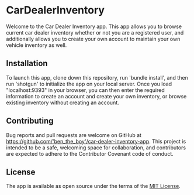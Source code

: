 <h1>CarDealerInventory</h1>

Welcome to the Car Dealer Inventory app. This app allows you to browse current car dealer inventory whether or not you are a registered user, and additionally allows you to create your own account to maintain your own vehicle inventory as well.

<h2>Installation</h2>

To launch this app, clone down this repository, run 'bundle install', and then run 'shotgun' to initialize the app on your local server. Once you load "localhost:9393" in your browser, you can then enter the required information to create an account and create your own inventory, or browse existing inventory without creating an account.

<h2>Contributing</h2>

Bug reports and pull requests are welcome on GitHub at https://github.com/'ben_the_boy'/car-dealer-inventory-app. This project is intended to be a safe, welcoming space for collaboration, and contributors are expected to adhere to the Contributor Covenant code of conduct.

<h2>License</h2>

The app is available as open source under the terms of the <a href="https://opensource.org/licenses/MIT">MIT License</a>.
